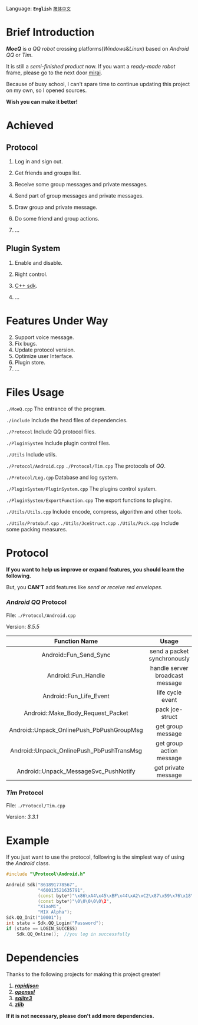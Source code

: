 Language: **`English`** [`简体中文`](https://github.com/YuFanXing/MoeQ/blob/master/README_ZH.md)

# Brief Introduction

***MoeQ*** is *a QQ robot* crossing platforms(*Windows*&*Linux*) based on *Android QQ* or *Tim*.

It is still a *semi-finished product* now. If you want a *ready-made robot* frame, please go to the next door [mirai](https://www.google.com).

Because of busy school, I can't spare time to continue updating this project on my own, so I opened sources.

**Wish you can make it better!**

# Achieved

## Protocol

1. Log in and sign out.

2. Get friends and groups list.

2. Receive some group messages and private messages.

3. Send part of group messages and private messages.

4. Draw group and private message.

5. Do some friend and group actions.

6. ...

## Plugin System

1. Enable and disable.

2. Right control.

3. [C++ sdk](https://github.com/YuFanXing/mqcppsdk).

4. ...

# Features Under Way

2. Support voice message.
3. Fix bugs.
4. Update protocol version.
5. Optimize user Interface.
6. Plugin store.
7. ...

# Files Usage

`./MoeQ.cpp` The entrance of the program.

`./include` Include the head files of dependencies.

`./Protocol` Include QQ protocol files.

`./PluginSystem` Include plugin control files.

`./Utils` Include utils.

`./Protocol/Android.cpp` `./Protocol/Tim.cpp` The protocols of *QQ*.

`./Protocol/Log.cpp` Database and log system.

`./PluginSystem/PluginSystem.cpp` The plugins control system.

`./PluginSystem/ExportFunction.cpp` The export functions to plugins.

`./Utils/Utils.cpp` Include encode, compress, algorithm and other tools.

`./Utils/Protobuf.cpp` `./Utils/JceStruct.cpp` `./Utils/Pack.cpp` Include some packing measures.

# Protocol

**If you want to help us improve or expand features, you should learn the following.**

But, you **CAN'T** add features like *send or receive red envelopes*.

### *Android QQ* Protocol

File: `./Protocol/Android.cpp` 

Version: *8.5.5*

|               Function Name               |              Usage              |
| :---------------------------------------: | :-----------------------------: |
|          Android::Fun_Send_Sync           |   send a packet synchronously   |
|            Android::Fun_Handle            | handle server broadcast message |
|          Android::Fun_Life_Event          |        life cycle event         |
|     Android::Make_Body_Request_Packet     |         pack jce-struct         |
| Android::Unpack_OnlinePush_PbPushGroupMsg |        get group message        |
| Android::Unpack_OnlinePush_PbPushTransMsg |    get group action message     |
|   Android::Unpack_MessageSvc_PushNotify   |       get private message       |

### *Tim* Protocol

File: `./Protocol/Tim.cpp`

Version: *3.3.1*


# Example

If you just want to use the protocol,  following is the simplest way of using the *Android* class.

```c++
#include "\Protocol\Android.h"

Android Sdk("861891778567", 
            "460013521635791", 
            (const byte*)"\x86\xA4\x45\xBF\x44\xA2\xC2\x87\x59\x76\x18\xF6\xF3\x6E\xB6\x8C", 
            (const byte*)"\0\0\0\0\0\2", 
            "XiaoMi", 
            "MIX Alpha");
Sdk.QQ_Init("10001");
int state = Sdk.QQ_Login("Password");
if (state == LOGIN_SUCCESS)
    Sdk.QQ_Online();  //you log in successfully
```

# Dependencies

Thanks to the following projects for making this project greater!

1. ***[rapidjson](https://github.com/Tencent/rapidjson)***
3. ***[openssl](https://github.com/openssl/openssl)***
4. ***[sqlite3](https://sqlite.org/)***
5. ***[zlib](https://github.com/madler/zlib)***

**If it is not necessary,  please don't add more dependencies.**

